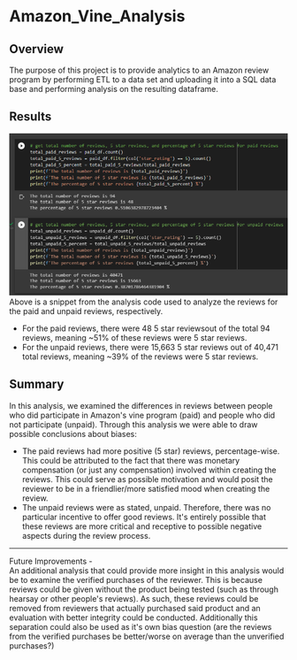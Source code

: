 # Amazon_Vine_Analysis
## Overview
The purpose of this project is to provide analytics to an Amazon review program by performing ETL to a data set and uploading it into a SQL data base and performing analysis on the resulting dataframe.
## Results
![reviews](https://github.com/pmercado625/Amazon_Vine_Analysis/blob/main/reviews_analysis.png?raw=true)  
Above is a snippet from the analysis code used to analyze the reviews for the paid and unpaid reviews, respectively.  
- For the paid reviews, there were 48 5 star reviewsout of the total 94 reviews, meaning ~51% of these reviews were 5 star reviews.  
- For the unpaid reviews, there were 15,663 5 star reviews out of 40,471 total reviews, meaning ~39% of the reviews were 5 star reviews.
## Summary
In this analysis, we examined the differences in reviews between people who did participate in Amazon's vine program (paid) and people who did not participate (unpaid). Through this analysis we were able to draw possible conclusions about biases:
- The paid reviews had more positive (5 star) reviews, percentage-wise. This could be attributed to the fact that there was monetary compensation (or just any compensation) involved within creating the reviews. This could serve as possible motivation and would posit the reviewer to be in a friendlier/more satisfied mood when creating the review.
- The unpaid reviews were as stated, unpaid. Therefore, there was no particular incentive to offer good reviews. It's entirely possible that these reviews are more critical and receptive to possible negative aspects during the review process.
-------------------------------------------------------------------------------
Future Improvements -  
An additional analysis that could provide more insight in this analysis would be to examine the verified purchases of the reviewer. This is because reviews could be given without the product being tested (such as through hearsay or other people's reviews). As such, these reviews could be removed from reviewers that actually purchased said product and an evaluation with better integrity could be conducted. Additionally this separation could also be used as it's own bias question (are the reviews from the verified purchases be better/worse on average than the unverified purchases?)
